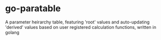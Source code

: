 # go-paratable
A parameter heirarchy table, featuring 'root' values and auto-updating 'derived' values based on user registered calculation functions, written in golang

